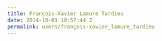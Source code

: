 ```yaml
---
title: François-Xavier Lamure Tardieu
date: 2014-10-01 18:57:44 Z
permalink: users/françois-xavier_lamure_tardieu
---
```


